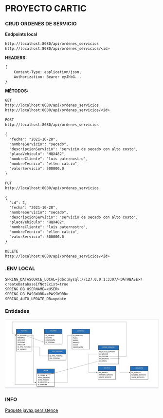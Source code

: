 # **PROYECTO CARTIC**

### **CRUD ORDENES DE SERVICIO**

**Endpoints local**
```
http://localhost:8080/api/ordenes_servicios
http://localhost:8080/api/ordenes_servicios/<id>
```
**HEADERS:**
```
{
    Content-Type: application/json,
    Authorization: Bearer eyJhbG...
}

```

**MÉTODOS:** 
```
GET
http://localhost:8080/api/ordenes_servicios
http://localhost:8080/api/ordenes_servicios/<id>

POST
http://localhost:8080/api/ordenes_servicios

{
  "fecha": "2021-10-28",
  "nombreServicio": "secado",
  "descripcionServicio": "servicio de secado con alto costo",
  "placaVehiculo": "HQX482",
  "nombreCliente": "luis paternostro",
  "nombreTecnico": "ellen calcio",
  "valorServicio": 500000.0
}

PUT
http://localhost:8080/api/ordenes_servicios

{
  "id": 2,
  "fecha": "2021-10-28",
  "nombreServicio": "secado",
  "descripcionServicio": "servicio de secado con alto costo",
  "placaVehiculo": "HQX482",
  "nombreCliente": "luis paternostro",
  "nombreTecnico": "ellen calcio",
  "valorServicio": 500000.0
}

DELETE
http://localhost:8080/api/ordenes_servicios/<id>

```

### **.ENV LOCAL**
```
SPRING_DATASOURCE_LOCAL=jdbc:mysql://127.0.0.1:3307/<DATABASE>?createDatabaseIfNotExist=true
SPRING_DB_USERNAME=<USER>
SPRING_DB_PASSWORD=<PASSWORD>
SPRING_AUTO_UPDATE_DB=update
```
### **Entidades**
![Entidades](entidades.jpg)

### **INFO**

[Paquete javax.persistence](https://docs.oracle.com/javaee/7/api/javax/persistence/package-summary.html)